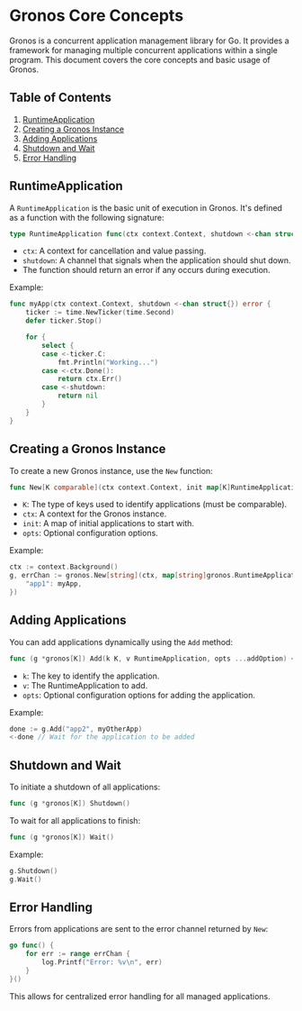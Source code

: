 # Gronos Core Concepts

Gronos is a concurrent application management library for Go. It provides a framework for managing multiple concurrent applications within a single program. This document covers the core concepts and basic usage of Gronos.

## Table of Contents

1. [RuntimeApplication](#runtimeapplication)
2. [Creating a Gronos Instance](#creating-a-gronos-instance)
3. [Adding Applications](#adding-applications)
4. [Shutdown and Wait](#shutdown-and-wait)
5. [Error Handling](#error-handling)

## RuntimeApplication

A `RuntimeApplication` is the basic unit of execution in Gronos. It's defined as a function with the following signature:

```go
type RuntimeApplication func(ctx context.Context, shutdown <-chan struct{}) error
```

- `ctx`: A context for cancellation and value passing.
- `shutdown`: A channel that signals when the application should shut down.
- The function should return an error if any occurs during execution.

Example:

```go
func myApp(ctx context.Context, shutdown <-chan struct{}) error {
    ticker := time.NewTicker(time.Second)
    defer ticker.Stop()

    for {
        select {
        case <-ticker.C:
            fmt.Println("Working...")
        case <-ctx.Done():
            return ctx.Err()
        case <-shutdown:
            return nil
        }
    }
}
```

## Creating a Gronos Instance

To create a new Gronos instance, use the `New` function:

```go
func New[K comparable](ctx context.Context, init map[K]RuntimeApplication, opts ...Option[K]) (*gronos[K], chan error)
```

- `K`: The type of keys used to identify applications (must be comparable).
- `ctx`: A context for the Gronos instance.
- `init`: A map of initial applications to start with.
- `opts`: Optional configuration options.

Example:

```go
ctx := context.Background()
g, errChan := gronos.New[string](ctx, map[string]gronos.RuntimeApplication{
    "app1": myApp,
})
```

## Adding Applications

You can add applications dynamically using the `Add` method:

```go
func (g *gronos[K]) Add(k K, v RuntimeApplication, opts ...addOption) <-chan struct{}
```

- `k`: The key to identify the application.
- `v`: The RuntimeApplication to add.
- `opts`: Optional configuration options for adding the application.

Example:

```go
done := g.Add("app2", myOtherApp)
<-done // Wait for the application to be added
```

## Shutdown and Wait

To initiate a shutdown of all applications:

```go
func (g *gronos[K]) Shutdown()
```

To wait for all applications to finish:

```go
func (g *gronos[K]) Wait()
```

Example:

```go
g.Shutdown()
g.Wait()
```

## Error Handling

Errors from applications are sent to the error channel returned by `New`:

```go
go func() {
    for err := range errChan {
        log.Printf("Error: %v\n", err)
    }
}()
```

This allows for centralized error handling for all managed applications.